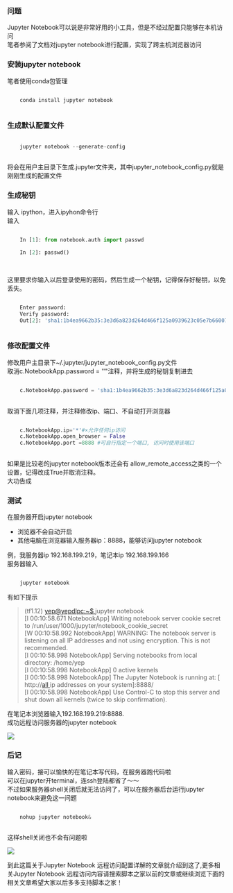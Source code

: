 ###  问题  

Jupyter Notebook可以说是非常好用的小工具，但是不经过配置只能够在本机访问  
笔者参阅了文档对jupyter notebook进行配置，实现了跨主机浏览器访问

###  安装jupyter notebook  

笔者使用conda包管理

```python

    conda install jupyter notebook
    
```

###  生成默认配置文件  

```python

    jupyter notebook --generate-config
    
```

将会在用户主目录下生成.jupyter文件夹，其中jupyter_notebook_config.py就是刚刚生成的配置文件

###  生成秘钥  

输入 ipython，进入ipyhon命令行  
输入

```python

    In [1]: from notebook.auth import passwd
    
    In [2]: passwd()
    
    
```

这里要求你输入以后登录使用的密码，然后生成一个秘钥，记得保存好秘钥，以免丢失。

```python

    Enter password: 
    Verify password: 
    Out[2]: 'sha1:1b4ea9662b35:3e3d6a823d264d466f125a0939623c05e7b66007'
    
```

###  修改配置文件  

修改用户主目录下~/.jupyter/jupyter_notebook_config.py文件  
取消c.NotebookApp.password = ''"注释，并将生成的秘钥复制进去

```python

    c.NotebookApp.password = 'sha1:1b4ea9662b35:3e3d6a823d264d466f125a0939623c05e7b66007'
    
```

取消下面几项注释，并注释修改ip、端口、不自动打开浏览器

```python

    c.NotebookApp.ip='*'#×允许任何ip访问
    c.NotebookApp.open_browser = False
    c.NotebookApp.port =8888 #可自行指定一个端口, 访问时使用该端口
    
```

如果是比较老的jupyter notebook版本还会有 allow_remote_access之类的一个设置，记得改成True并取消注释。  
大功告成

###  测试  

在服务器开启jupyter notebook

  * 浏览器不会自动开启 
  * 其他电脑在浏览器输入服务器ip：8888，能够访问jupyter notebook 

例，我服务器ip 192.168.199.219，笔记本ip 192.168.199.166  
服务器输入  

```python

    jupyter notebook
```

有如下提示

> (tf1.12) [ yep@yepdlpc:~$ ](mailto:yep@yepdlpc:~$) jupyter notebook  
>  [I 00:10:58.671 NotebookApp] Writing notebook server cookie secret to
> /run/user/1000/jupyter/notebook_cookie_secret  
>  [W 00:10:58.992 NotebookApp] WARNING: The notebook server is listening on
> all IP addresses and not using encryption. This is not recommended.  
>  [I 00:10:58.998 NotebookApp] Serving notebooks from local directory:
> /home/yep  
>  [I 00:10:58.998 NotebookApp] 0 active kernels  
>  [I 00:10:58.998 NotebookApp] The Jupyter Notebook is running at: [
> http://[all ](http://\[all) ip addresses on your system]:8888/  
>  [I 00:10:58.998 NotebookApp] Use Control-C to stop this server and shut
> down all kernels (twice to skip confirmation).  
>

在笔记本浏览器输入192.168.199.219:8888.  
成功远程访问服务器的jupyter notebook  

![](https://img.jbzj.com/file_images/article/202101/202111185523221.jpg?202101185538)

###  后记  

输入密码，接可以愉快的在笔记本写代码，在服务器跑代码啦  
可以在jupyter开terminal，连ssh登陆都省了～～  
不过如果服务器shell关闭后就无法访问了，可以在服务器后台运行jupyter notebook来避免这一问题

```python

    nohup jupyter notebook&
    
```

这样shell关闭也不会有问题啦

![](https://img.jbzj.com/file_images/article/202101/202111185556135.jpg?202101185614)

到此这篇关于Jupyter Notebook 远程访问配置详解的文章就介绍到这了,更多相关Jupyter Notebook
远程访问内容请搜索脚本之家以前的文章或继续浏览下面的相关文章希望大家以后多多支持脚本之家！

